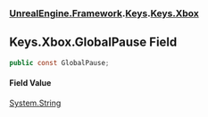 ### [UnrealEngine.Framework](./UnrealEngine-Framework.md 'UnrealEngine.Framework').[Keys](./Keys.md 'UnrealEngine.Framework.Keys').[Keys.Xbox](./Keys-Xbox.md 'UnrealEngine.Framework.Keys.Xbox')
## Keys.Xbox.GlobalPause Field
  
```csharp
public const GlobalPause;
```
#### Field Value
[System.String](https://docs.microsoft.com/en-us/dotnet/api/System.String 'System.String')  

